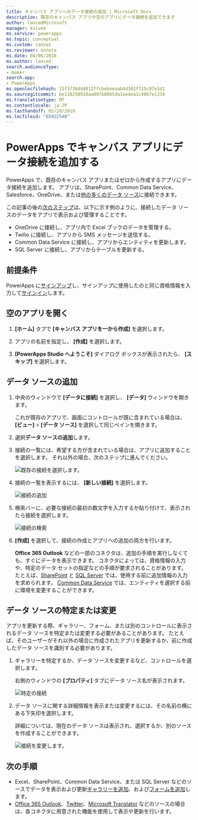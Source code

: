```yaml
---
title: キャンバス アプリへのデータ接続の追加 | Microsoft Docs
description: 既存のキャンバス アプリや空のアプリにデータ接続を追加できます
author: lancedMicrosoft
manager: kvivek
ms.service: powerapps
ms.topic: conceptual
ms.custom: canvas
ms.reviewer: anneta
ms.date: 04/06/2018
ms.author: lanced
search.audienceType:
- maker
search.app:
- PowerApps
ms.openlocfilehash: 15f3f38dd4812ffcbebeeaab4d301f715c97e1d1
ms.sourcegitcommit: be110258910aa097b0065da1ee4ea1c40b7e1334
ms.translationtype: MT
ms.contentlocale: ja-JP
ms.lasthandoff: 05/20/2019
ms.locfileid: "65922540"
---
```

# <a name="add-a-data-connection-to-a-canvas-app-in-powerapps"></a>PowerApps でキャンバス アプリにデータ接続を追加する

PowerApps で、既存のキャンバス アプリまたはゼロから作成するアプリにデータ接続を追加します。 アプリは、SharePoint、Common Data Service、Salesforce、OneDrive、または[他の多くのデータ ソース](connections-list.md)に接続できます。

この記事の後の[次のステップ](#next-steps)は、以下に示す例のように、接続したデータ ソースのデータをアプリで表示および管理することです。

* OneDrive に接続し、アプリ内で Excel ブックのデータを管理する。
* Twilio に接続し、アプリから SMS メッセージを送信する。
* Common Data Service に接続し、アプリからエンティティを更新します。
* SQL Server に接続し、アプリからテーブルを更新する。

## <a name="prerequisites"></a>前提条件

PowerApps に[サインアップ](../signup-for-powerapps.md)し、サインアップに使用したのと同じ資格情報を入力して[サインイン](http://web.powerapps.com?utm_source=padocs&utm_medium=linkinadoc&utm_campaign=referralsfromdoc)します。

## <a name="open-a-blank-app"></a>空のアプリを開く

1. **[ホーム]** タブで **[キャンバス アプリを一から作成]** を選択します。

1. アプリの名前を指定し、 **[作成]** を選択します。

1. **[PowerApps Studio へようこそ]** ダイアログ ボックスが表示されたら、 **[スキップ]** を選択します。

## <a name="add-data-source"></a>データ ソースの追加

1. 中央のウィンドウで **[データに接続]** を選択し、 **[データ]** ウィンドウを開きます。

    これが既存のアプリで、画面にコントロールが既に含まれている場合は、 **[ビュー]**  >  **[データ ソース]** を選択して同じペインを開きます。

1. 選択**データ ソースの追加**します。

1. 接続の一覧には、希望する方が含まれている場合は、アプリに追加することを選択します。 それ以外の場合、次のステップに進んでください。

    ![既存の接続を選択します。](./media/add-data-connection/choose-existing-connection.png)

1. 接続の一覧を表示するには、 **[新しい接続]** を選択します。

    ![接続の追加](./media/add-data-connection/add-connection.png)

1. 検索バーに、必要な接続の最初の数文字を入力するか貼り付けて、表示されたら接続を選択します。

    ![接続の検索](./media/add-data-connection/search-connections.png)

1. **[作成]** を選択して、接続の作成とアプリへの追加の両方を行います。

    **Office 365 Outlook** などの一部のコネクタは、追加の手順を実行しなくても、すぐにデータを表示できます。 コネクタによっては、資格情報の入力や、特定のデータ セットの指定などの手順が要求されることがあります。 たとえば、[SharePoint](connections/connection-sharepoint-online.md) と [SQL Server](connections/connection-azure-sqldatabase.md) では、使用する前に追加情報の入力を求められます。 [Common Data Service](connections/connection-common-data-service.md) では、エンティティを選択する前に環境を変更することができます。

## <a name="identify-or-change-a-data-source"></a>データ ソースの特定または変更
アプリを更新する際、ギャラリー、フォーム、または別のコントロールに表示されるデータ ソースを特定または変更する必要があることがあります。 たとえば、そのユーザーがそれ以外の場合に作成されたアプリを更新するか、前に作成したデータ ソースを識別する必要があります。

1. ギャラリーを特定するか、データ ソースを変更するなど、コントロールを選択します。

    右側のウィンドウの **[プロパティ]** タブにデータ ソース名が表示されます。

    ![特定の接続](./media/add-data-connection/identify-connection.png)

1. データ ソースに関する詳細情報を表示または変更するには、その名前の横にある下矢印を選択します。

    詳細については、現在のデータ ソースは表示され、選択するか、別のソースを作成することができます。

    ![接続を変更します。](./media/add-data-connection/change-connection.png)

## <a name="next-steps"></a>次の手順

* Excel、SharePoint、Common Data Service、または SQL Server などのソースでデータを表示および更新[ギャラリーを追加](add-gallery.md)、および[フォームを追加](add-form.md)します。
* [Office 365 Outlook](connections/connection-office365-outlook.md)、[Twitter](connections/connection-twitter.md)、[Microsoft Translator](connections/connection-microsoft-translator.md) などのソースの場合は、各コネクタに用意された機能を使用して表示や更新を行います。
